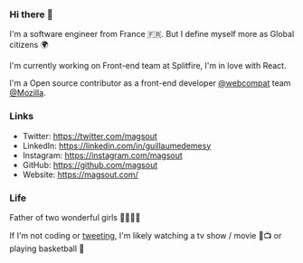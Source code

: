 ### Hi there 👋

I'm a software engineer from France 🇫🇷. But I define myself more as Global citizens 🌍

I'm currently working on Front-end team at Splitfire, I'm in love with React.

I'm a Open source contributor as a front-end developer [@webcompat](https://github.com/webcompat/) team [@Mozilla](https://www.mozilla.org).

### Links

- Twitter: https://twitter.com/magsout
- LinkedIn: https://linkedin.com/in/guillaumedemesy
- Instagram: https://instagram.com/magsout
- GitHub: https://github.com/magsout
- Website: https://magsout.com/ 


### Life

Father of two wonderful girls 👨‍👩‍👧‍👧‍

If I'm not coding or [tweeting](https://twitter.com/magsout), I'm likely watching a tv show / movie 🎥📺 or playing basketball 🏀
